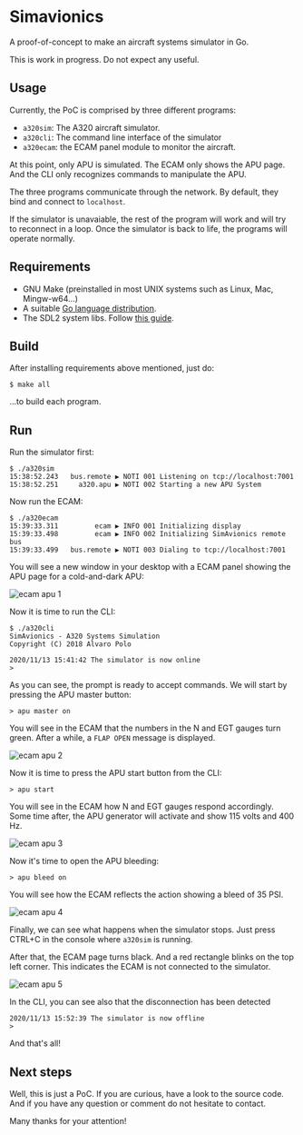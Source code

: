 # Simavionics

A proof-of-concept to make an aircraft systems simulator in Go. 

This is work in progress. Do not expect any useful. 

## Usage

Currently, the PoC is comprised by three different programs:

- `a320sim`: The A320 aircraft simulator. 
- `a320cli`: The command line interface of the simulator
- `a320ecam`: the ECAM panel module to monitor the aircraft. 

At this point, only APU is simulated. The ECAM only shows the APU page. And the CLI only recognizes commands to manipulate the APU.

The three programs communicate through the network. By default, they bind and connect to `localhost`.

If the simulator is unavaiable, the rest of the program will work and will try to reconnect in a loop. Once the simulator is back to life, the programs will operate normally. 

## Requirements

- GNU Make (preinstalled in most UNIX systems such as Linux, Mac, Mingw-w64...)
- A suitable [Go language distribution](https://golang.org/). 
- The SDL2 system libs. Follow [this guide](https://github.com/veandco/go-sdl2#requirements).

## Build

After installing requirements above mentioned, just do:

```
$ make all
```

...to build each program. 

## Run

Run the simulator first:

```
$ ./a320sim
15:38:52.243   bus.remote ▶ NOTI 001 Listening on tcp://localhost:7001
15:38:52.251     a320.apu ▶ NOTI 002 Starting a new APU System
```

Now run the ECAM:

```
$ ./a320ecam
15:39:33.311         ecam ▶ INFO 001 Initializing display
15:39:33.498         ecam ▶ INFO 002 Initializing SimAvionics remote bus
15:39:33.499   bus.remote ▶ NOTI 003 Dialing to tcp://localhost:7001
```

You will see a new window in your desktop with a ECAM panel showing the APU page for a cold-and-dark APU:

![ecam apu 1](img/ecam-apu_01.png)

Now it is time to run the CLI:

```
$ ./a320cli
SimAvionics - A320 Systems Simulation
Copyright (C) 2018 Alvaro Polo

2020/11/13 15:41:42 The simulator is now online
> 
```

As you can see, the prompt is ready to accept commands. We will start by pressing the APU master button:

```
> apu master on
```

You will see in the ECAM that the numbers in the N and EGT gauges turn green. After a while, a `FLAP OPEN` message is displayed. 

![ecam apu 2](img/ecam-apu_02.png)

Now it is time to press the APU start button from the CLI:

```
> apu start
```

You will see in the ECAM how N and EGT gauges respond accordingly. Some time after, the APU generator will activate and show 115 volts and 400 Hz. 

![ecam apu 3](img/ecam-apu_03.png)

Now it's time to open the APU bleeding:

```
> apu bleed on
```

You will see how the ECAM reflects the action showing a bleed of 35 PSI. 

![ecam apu 4](img/ecam-apu_04.png)

Finally, we can see what happens when the simulator stops. Just press CTRL+C in the console where `a320sim` is running.

After that, the ECAM page turns black. And a red rectangle blinks on the top left corner. This indicates the ECAM is not connected to the simulator. 

![ecam apu 5](img/ecam-apu_05.png)

In the CLI, you can see also that the disconnection has been detected

```
2020/11/13 15:52:39 The simulator is now offline
>
```

And that's all! 

## Next steps

Well, this is just a PoC. If you are curious, have a look to the source code. And if you have any question or comment do not hesitate to contact. 

Many thanks for your attention!
